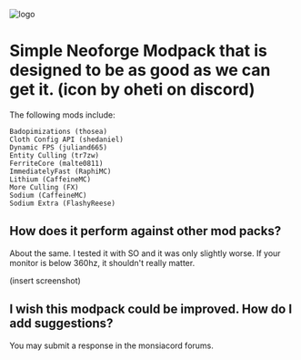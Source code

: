 ![logo](https://lh5.googleusercontent.com/yQvaBem3xwSHGB1siD5UFgr-_fSBFAKMV2eN9rU9zsargQnBAEZL0XxHrYV98kcmMcV834DDhn60rVdzr9fuT2s) 

# Simple Neoforge Modpack that is designed to be as good as we can get it. (icon by oheti on discord)

The following mods include:

    Badopimizations (thosea)
    Cloth Config API (shedaniel)
    Dynamic FPS (juliand665)
    Entity Culling (tr7zw)
    FerriteCore (malte0811)
    ImmediatelyFast (RaphiMC)
    Lithium (CaffeineMC)
    More Culling (FX)
    Sodium (CaffeineMC)
    Sodium Extra (FlashyReese)

## How does it perform against other mod packs?

About the same. I tested it with SO and it was only slightly worse. If your monitor is below 360hz, it shouldn't really matter.

(insert screenshot)
## I wish this modpack could be improved. How do I add suggestions?

You may submit a response in the monsiacord forums.
